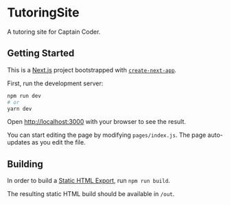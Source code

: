 # TutoringSite

A tutoring site for Captain Coder.

## Getting Started

This is a [Next.js](https://nextjs.org/) project bootstrapped with [`create-next-app`](https://github.com/vercel/next.js/tree/canary/packages/create-next-app).

First, run the development server:

```bash
npm run dev
# or
yarn dev
```

Open [http://localhost:3000](http://localhost:3000) with your browser to see the result.

You can start editing the page by modifying `pages/index.js`. The page auto-updates as you edit the file.

## Building

In order to build a [Static HTML Export](https://nextjs.org/docs/advanced-features/static-html-export), run `npm run build`.

The resulting static HTML build should be available in `/out`.
